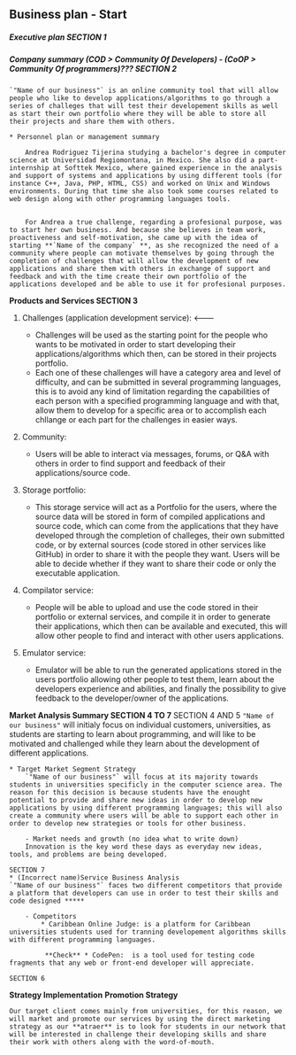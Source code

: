 ## Business plan - Start

##### Executive plan SECTION 1

##### Company summary  **(COD > Community Of Developers) - (CoOP > Community Of programmers)**??? SECTION 2
	
	`"Name of our business"` is an online community tool that will allow people who like to develop applications/algorithms to go through a series of challeges that will test their developement skills as well as start their own portfolio where they will be able to store all their projects and share them with others.
	
	* Personnel plan or management summary 

		Andrea Rodriguez Tijerina studying a bachelor's degree in computer science at Universidad Regiomontana, in Mexico. She also	did a part-internship at Softtek Mexico, where gained experience in the analysis and support of systems and applications by using different tools (for instance C++, Java, PHP, HTML, CSS) and worked on Unix and Windows environments.	During that time she also took some courses related to web design along with other programming languages tools.
		
		
		For Andrea a true challenge, regarding a profesional purpose, was to start her own business. And because she believes in team work, proactiveness and self-motivation, she came up with the idea of starting **`Name of the company` **, as she recognized the need of a community where people can motivate themselves by going through the completion of challenges that will allow the development of new applications and share them with others in exchange of support and feedback and with the time create their own portfolio of the applications developed and be able to use it for profesional purposes.
		
		
		
				
**Products and Services SECTION 3**

1. Challenges (application development service): <---
	- Challenges will be used as the starting point for the people who wants to be motivated in order to start developing their applications/algorithms which then, can be stored in their projects portfolio.
	- Each one of these challenges will have a category area and level of difficulty, and can be submitted in several programming languages, this is to avoid any kind of limitation regarding the capabilities of each person with a specified programming language and with that, allow them to develop for a specific area or to accomplish each chllange or each part for the challenges in easier ways.  
		
2. Community:
	- Users will be able to interact via messages, forums, or Q&A with others in order to find support and feedback of their applications/source code.
	
3. Storage portfolio:
	- This storage service will act as a Portfolio for the users, where the source data will be stored in form of compiled applications and source code, which can come from the applications that they have developed through the completion of challeges, their own submitted code, or by external sources (code stored in other services like GitHub) in order to share it with the people they want. Users will be able to decide whether if they want to share their code or only the executable application.
	
4. Compilator service:
	- People will be able to upload and use the code stored in their portfolio or external services, and compile it in order to generate their applications, which then can be available and executed, this will allow other people to find and interact with other users applications.

5. Emulator service:
	- Emulator will be able to run the generated applications stored in the users portfolio allowing other people to test them, learn about the developers experience and abilities, and finally the possibility to give feedback to the developer/owner of the applications.
	
**Market Analysis Summary SECTION 4 TO 7**
	SECTION 4 AND 5
	`"Name of our business"` will initialy focus on individual customers, universities, as students are starting to learn about programming, and will like to be motivated and challenged while they learn about the development of different applications.
	
	* Target Market Segment Strategy
		`"Name of our business"` will focus at its majority towards students in universities specificly in the computer science area. The reason for this decision is because students have the enought potential to provide and share new ideas in order to develop new applications by using different programming languages; this will also create a community where users will be able to support each other in order to develop new strategies or tools for other business.
		
		- Market needs and growth (no idea what to write down)
		Innovation is the key word these days as everyday new ideas, tools, and problems are being developed. 
		
	SECTION 7		
	* (Incorrect name)Service Business Analysis
	`"Name of our business"` faces two different competitors that provide a platform that developers can use in order to test their skills and code designed *****
	
		- Competitors
			* Caribbean Online Judge: is a platform for Caribbean universities students used for tranning developement algorithms skills with different programming languages.
			
			 **Check** * CodePen:  is a tool used for testing code fragments that any web or front-end developer will appreciate.
	
	SECTION 6
	
**Strategy Implementation**
	**Promotion Strategy**
	
	Our target client comes mainly from universities, for this reason, we will market and promote our services by using the direct marketing strategy as our **atraer** is to look for students in our network that will be interested in challenge their developing skills and share their work with others along with the word-of-mouth. 
	
	
